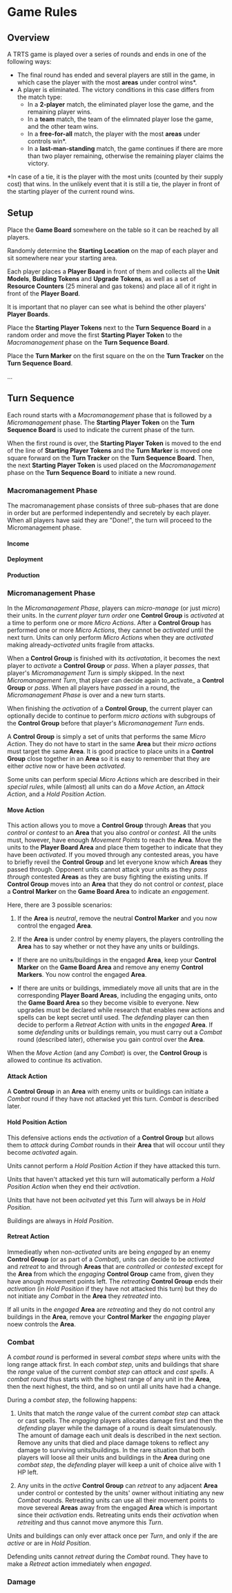 # Game Rules

## Overview
A TRTS game is played over a series of rounds and ends in one of the following ways:

- The final round has ended and several players are still in the game, in which case the player with the most **areas** under control wins*.
- A player is eliminated. The victory conditions in this case differs from the match type:
  - In a **2-player** match, the eliminated player lose the game, and the remaining player wins.
  - In a **team** match, the team of the elimnated player lose the game, and the other team wins.
  - In a **free-for-all** match, the player with the most **areas** under controls win*.
  - In a **last-man-standing** match, the game continues if there are more than two player remaining, otherwise the remaining player claims the victory.

*In case of a tie, it is the player with the most units (counted by their supply cost) that wins. In the unlikely event that it is still a tie, the player in front of the starting player of the current round wins.

## Setup

Place the **Game Board** somewhere on the table so it can be reached by all players.

Randomly determine the **Starting Location** on the map of each player and sit somewhere near your starting area.

Each player places a **Player Board** in front of them and collects all the **Unit Models**, **Building Tokens** and **Upgrade Tokens**, as well as a set of **Resource Counters** (25 mineral and gas tokens) and place all of it right in front of the **Player Board**.

It is important that no player can see what is behind the other players' **Player Boards**.

Place the **Starting Player Tokens** next to the **Turn Sequence Board** in a random order and move the first **Starting Player Token** to the _Macromanagement_ phase on the **Turn Sequence Board**.

Place the **Turn Marker** on the first square on the on the **Turn Tracker** on the **Turn Sequence Board**.

...

## Turn Sequence 

Each round starts with a _Macromanagement_ phase that is followed by a _Micromanagement_ phase. The **Starting Player Token** on the **Turn Sequence Board** is used to indicate the current phase of the turn.

When the first round is over, the **Starting Player Token** is moved to the end of the line of **Starting Player Tokens** and the **Turn Marker** is moved one square forward on the **Turn Tracker** on the **Turn Sequence Board**. Then, the next **Starting Player Token** is used placed on the _Macromanagement_ phase on the **Turn Sequence Board** to initiate a new round.

### Macromanagement Phase

The macromanagement phase consists of three sub-phases that are done in order but are performed indepentendly and secretely by each player. When all players have said they are "Done!", the turn will proceed to the Micromanagement phase.

#### Income

#### Deployment

#### Production

### Micromanagement Phase

In the _Micromanagement Phase_, players can _micro-manage_ (or just _micro_) their units. In the _current player turn order_ one **Control Group** is _activated_ at a time to perform one or more _Micro Actions_. After a **Control Group** has performed one or more _Micro Actions_, they cannot be _activated_ until the next turn. Units can only perform _Micro Actions_ when they are _activated_ making already-_activated_ units fragile from attacks. 

When a **Control Group** is finished with its _activatation_, it becomes the next player to _activate_ a **Control Group** or _pass_. When a player _passes_, that player's _Micromanagement Turn_ is simply skipped. In the next _Micromanagement Turn_, that player can decide again to_activate_ a **Control Group** or _pass_. When all players have _passed_ in a round, the _Micromanagement Phase_ is over and a new turn starts.

When finishing the _activation_ of a **Control Group**, the current player can optionally decide to continue to perform _micro actions_ with subgroups of the **Control Group** before that player's _Micromanagement Turn_ ends.

A **Control Group** is simply a set of units that performs the same _Micro Action_. They do not have to start in the same **Area** but their _micro actions_ must target the same **Area**. It is good practice to place units in a **Control Group** close together in an **Area** so it is easy to remember that they are either _active_ now or have been _activated_.

Some units can perform special _Micro Actions_ which are described in their _special rules_, while (almost) all units can do a _Move Action_, an _Attack Action_, and a _Hold Position Action_. 

#### Move Action

This action allows you to move a **Control Group** through **Areas** that you _control_ or _contest_ to an **Area** that you also _control_ or _contest_. All the units must, however, have enough _Movement Points_ to reach the **Area**. Move the units to the **Player Board Area** and place them together to indicate that they have been _activated_. If you moved through any contested areas, you have to briefly reveil the **Control Group** and let everyone know which **Areas** they passed through. Opponent units cannot attack your units as they _pass through_ contested **Areas** as they are busy fighting the existing units. If **Control Group** moves into an **Area** that they do not control or _contest_, place a **Control Marker** on the **Game Board Area** to indicate an _engagement_. 

Here, there are 3 possible scenarios:

1. If the **Area** is _neutral_, remove the neutral **Control Marker** and you now control the engaged **Area**. 

2. If the **Area** is under control by enemy players, the players controlling the **Area** has to say whether or not they have any units or buildings.

* If there are no units/buildings in the engaged **Area**, keep your **Control Marker** on the **Game Board Area** and remove any enemy **Control Markers**. You now control the engaged **Area**.

* If there are units or buildings, immediately move all units that are in the corresponding **Player Board Areas**, including the engaging units, onto the **Game Board Area** so they become visible to everyone. New upgrades must be declared while research that enables new actions and spells can be kept secret until used.
The _defending_ player can then decide to perform a _Retreat Action_ with units in the _engaged_ **Area**. If some _defending_ units or buildings remain, you must carry out a _Combat_ round (described later), otherwise you gain control over the **Area**.

When the _Move Action_ (and any _Combat_) is over, the **Control Group** is allowed to continue its activation.

#### Attack Action
A **Control Group** in an **Area** with enemy units or buildings can initiate a _Combat_ round if they have not attacked yet this turn. _Combat_ is described later.

#### Hold Position Action
This defensive actions ends the _activation_ of a **Control Group** but allows them to _attack_ during _Combat_ rounds in their **Area** that will occour until they become _activated_ again.

Units cannot perform a _Hold Position Action_ if they have attacked this turn.

Units that haven't attacked yet this turn will automatically perform a _Hold Position Action_ when they end their _activation_.

Units that have not been _acitvated_ yet this _Turn_ will always be in _Hold Position_.

Buildings are always in _Hold Position_.

#### Retreat Action
Immedieatly when non-_activated_ units are being _engaged_ by an enemy **Control Group** (or as part of a _Combat_), units can decide to be _activated_ and _retreat_ to and through **Areas** that are _controlled_ or _contested_ except for the **Area** from which the _engaging_ **Control Group** came from, given they have anough movement points left. The _retreating_ **Control Group** ends their _activation_ (in _Hold Position_ if they have not attacked this turn) but they do not initiate any _Combat_ in the **Area** they _retreated_ into. 

If all units in the _engaged_ **Area** are _retreating_ and they do not control any buildings in the **Area**, remove your **Control Marker** the _engaging_ player noew controls the **Area**.

### Combat
A _combat round_ is performed in several _combat steps_ where units with the long range attack first. In each _combat step_, units and buildings that share the _range_ value of the current _combat step_ can _attack_ and _cast spells_. A _combat round_ thus starts with the highest range of any unit in the **Area**, then the next highest, the third, and so on until all units have had a change. 

During a _combat step_, the following happens:

1. Units that match the _range_ value of the current _combat step_ can attack or cast spells. The _engaging_ players allocates damage first and then the _defending_ player while the damage of a round is dealt simulatenously. The amount of damage each unit deals is described in the next section. Remove any units that died and place damage tokens to reflect any damage to surviving units/buildings. In the rare situation that both players will loose all their units and buildings in the **Area** during one _combat step_, the _defending_ player will keep a unit of choice alive with 1 HP left.

2. Any units in the _active_ **Control Group** can _retreat_ to any adjacent **Area** under control or contested by the units' owner without initiating any new _Combat_ rounds. Retreating units can use all their movement points to move severeal **Areas** away from the engaged **Area** which is important since their _activation_ ends. Retreating units ends their _activation_ when _retreiting_ and thus cannot move anymore this _Turn_. 

Units and buildings can only ever attack once per _Turn_, and only if the are _active_ or are in _Hold Position_.

Defending units cannot _retreat_ during the _Combat_ round. They have to make a _Retreat_ action immediately when _engaged_.

### Damage

